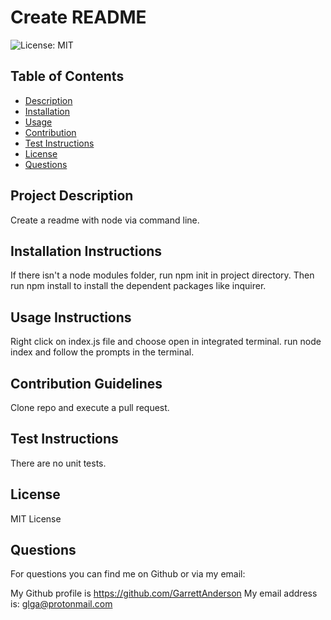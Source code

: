 
# Create README 
![License: MIT](https://img.shields.io/badge/License-MIT-yellow.svg)

    
## Table of Contents

* [Description](#project-description)
* [Installation](#installation-instructions)
* [Usage](#usage-instructions)
* [Contribution](#contribution-guidelines)
* [Test Instructions](#test-instructions)
* [License](#license)
* [Questions](#questions)


## Project Description
Create a readme with node via command line.

## Installation Instructions
If there isn't a node modules folder, run npm init in project directory. Then run npm install to install the dependent packages like inquirer.


## Usage Instructions
Right click on index.js file and choose open in integrated terminal. run node index and follow the prompts in the terminal.


## Contribution Guidelines
Clone repo and execute a pull request.


## Test Instructions
There are no unit tests.


## License
MIT License



## Questions

For questions you can find me on Github or via my email:

My Github profile is https://github.com/GarrettAnderson
My email address is: glga@protonmail.com

